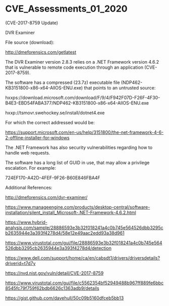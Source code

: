 # CVE_Assessments_01_2020


(CVE-2017-8759 Update)

DVR Examiner

File source (download):

http://dmeforensics.com/getlatest 


The DVR Examiner version 2.8.3 relies on a .NET Framework version 4.6.2 that is vulnerable to remote code execution 
through an application (CVE-2017-8759).

The software has a compressed (23.7z) executable file (NDP462-KB3151800-x86-x64-AllOS-ENU.exe) that points to an untrusted 
source:

hxxps://download.microsoft.com/download/F/9/4/F942F07D-F26F-4F30-B4E3-EBD54FABA377/NDP462-KB3151800-x86-x64-AllOS-ENU.exe

hxxp://tsmovr.swehockey.se/install/dotnet4.exe

For which the correct addressed would be:

https://support.microsoft.com/en-us/help/3151800/the-net-framework-4-6-2-offline-installer-for-windows

The .NET Framework has also security vulnerabilities regarding how to handle web requests.









The software has a long list of GUID in use, that may allow a privilege escalation. For example:

724EF170-A42D-4FEF-9F26-B60E846FBA4F




Additional References:

http://dmeforensics.com/dvr-examiner/

https://www.manageengine.com/products/desktop-central/software-installation/silent_install_Microsoft-.NET-Framework-4.6.2.html

https://www.hybrid-analysis.com/sample/28886593e3b32f018241a4c0b745e564526dbb3295cb2635944e3a393f4278d4/58e12e49aac2edd93a38d961

https://www.virustotal.com/gui/file/28886593e3b32f018241a4c0b745e564526dbb3295cb2635944e3a393f4278d4/detection

https://www.dell.com/support/home/ca/en/cabsdt1/drivers/driversdetails?driverid=t7d7y

https://nvd.nist.gov/vuln/detail/CVE-2017-8759

https://www.virustotal.com/gui/file/c5562354bf52949488b967ff889fe6bbc8545fc79f759f62bdb6626c1363adb9/details

https://gist.github.com/davehull/50c09b5160dfceb5bb13


